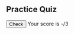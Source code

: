 <link rel="stylesheet" href="{{ '/assets/css/quiz.css?v=' | append: site.github.build_revision | relative_url }}">

<h2>Practice Quiz</h2>
<ul class="quiz" id="quiz">

</ul>
<button class="view-results" onclick="returnScore()">Check</button>
<span id="myresults" class="my-results">Your score is -/3</span>

<script>
const ID = 20; // will be inputted by user later
var answers = [];

fetch("https://csa-backend.rohanj.dev/api/flashcard/getFlashcardSetMC",
  { 
    method: 'POST',  
    headers: {
      'Content-Type': 'application/json'
    },
    body: JSON.stringify({id: ID})
  }
).then(data => data.json())
.then(data => {
  var qNum = 0;
  Object.keys(data).forEach(q => {
    const container = document.createElement("li")
    const qElem = document.createElement("h4")
    qElem.innerHTML = "What definition matches this term: " + q;
    container.appendChild(qElem)

    const choices = document.createElement("ul")
    choices.classList = "choices"

    data[q].forEach((ans, index) => {
      const li = document.createElement("li")
      const label = document.createElement("label")
      const input = document.createElement("input")
      input.type = "radio"
      input.name = "question"+qNum;
      input.value = index.toString();
      const span = document.createElement("span")
      span.innerHTML = ans;
      label.appendChild(input);
      label.appendChild(span);
      li.appendChild(label);
      choices.appendChild(li);
    })
    
    container.appendChild(choices)

    document.getElementById("quiz").appendChild(container)

    answers = [...answers, "0"]
    qNum++
  })
})

function getCheckedValue(radioName) {
    var radios = document.getElementsByName(radioName);
    for (var y = 0; y < radios.length; y++)
        if (radios[y].checked) return radios[y].value;
}
function getScore() {
    var score = 0;
    for (var i = 0; i < answers.length; i++)
        if (getCheckedValue("question" + i) === answers[i]) score += 1;
    return score;
}
function returnScore() {
    document.getElementById("myresults").innerHTML =
        "Your score is " + getScore() + "/" + answers.length;
    if (getScore() > 2) {
        console.log("Bravo");
    }
}
</script>
